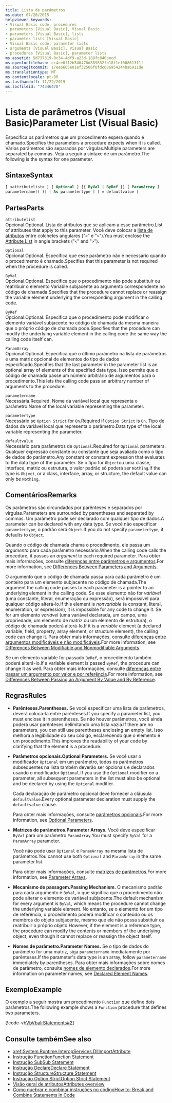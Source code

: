 ```yaml
---
title: Lista de parâmetros
ms.date: 07/20/2015
helpviewer_keywords:
- Visual Basic code, procedures
- parameters [Visual Basic], Visual Basic
- parameters [Visual Basic], lists
- parameter lists [Visual Basic]
- Visual Basic code, parameter lists
- arguments [Visual Basic], Visual Basic
- procedures [Visual Basic], parameter lists
ms.assetid: 5d737319-0c34-4df9-a23d-188fc840becd
ms.openlocfilehash: ec4ce0f12b540478d889832fb18f1ef008613f1f
ms.sourcegitcommit: 17ee6605e01ef32506f8fdc686954244ba6911de
ms.translationtype: MT
ms.contentlocale: pt-BR
ms.lasthandoff: 11/22/2019
ms.locfileid: "74346478"
---
```

# <a name="parameter-list-visual-basic"></a><span data-ttu-id="308d7-102">Lista de parâmetros (Visual Basic)</span><span class="sxs-lookup"><span data-stu-id="308d7-102">Parameter List (Visual Basic)</span></span>

<span data-ttu-id="308d7-103">Especifica os parâmetros que um procedimento espera quando é chamado.</span><span class="sxs-lookup"><span data-stu-id="308d7-103">Specifies the parameters a procedure expects when it is called.</span></span> <span data-ttu-id="308d7-104">Vários parâmetros são separados por vírgulas.</span><span class="sxs-lookup"><span data-stu-id="308d7-104">Multiple parameters are separated by commas.</span></span> <span data-ttu-id="308d7-105">Veja a seguir a sintaxe de um parâmetro.</span><span class="sxs-lookup"><span data-stu-id="308d7-105">The following is the syntax for one parameter.</span></span>

## <a name="syntax"></a><span data-ttu-id="308d7-106">Sintaxe</span><span class="sxs-lookup"><span data-stu-id="308d7-106">Syntax</span></span>

```vb
[ <attributelist> ] [ Optional ] [{ ByVal | ByRef }] [ ParamArray ]
parametername[( )] [ As parametertype ] [ = defaultvalue ]
```

## <a name="parts"></a><span data-ttu-id="308d7-107">Partes</span><span class="sxs-lookup"><span data-stu-id="308d7-107">Parts</span></span>

`attributelist`  
<span data-ttu-id="308d7-108">Opcional.</span><span class="sxs-lookup"><span data-stu-id="308d7-108">Optional.</span></span> <span data-ttu-id="308d7-109">Lista de atributos que se aplicam a esse parâmetro.</span><span class="sxs-lookup"><span data-stu-id="308d7-109">List of attributes that apply to this parameter.</span></span> <span data-ttu-id="308d7-110">Você deve colocar a [lista de atributos](../../../visual-basic/language-reference/statements/attribute-list.md) entre colchetes angulares ("`<`" e "`>`").</span><span class="sxs-lookup"><span data-stu-id="308d7-110">You must enclose the [Attribute List](../../../visual-basic/language-reference/statements/attribute-list.md) in angle brackets ("`<`" and "`>`").</span></span>

`Optional`  
<span data-ttu-id="308d7-111">Opcional.</span><span class="sxs-lookup"><span data-stu-id="308d7-111">Optional.</span></span> <span data-ttu-id="308d7-112">Especifica que esse parâmetro não é necessário quando o procedimento é chamado.</span><span class="sxs-lookup"><span data-stu-id="308d7-112">Specifies that this parameter is not required when the procedure is called.</span></span>

`ByVal`  
<span data-ttu-id="308d7-113">Opcional.</span><span class="sxs-lookup"><span data-stu-id="308d7-113">Optional.</span></span> <span data-ttu-id="308d7-114">Especifica que o procedimento não pode substituir ou reatribuir o elemento Variable subjacente ao argumento correspondente no código de chamada.</span><span class="sxs-lookup"><span data-stu-id="308d7-114">Specifies that the procedure cannot replace or reassign the variable element underlying the corresponding argument in the calling code.</span></span>

`ByRef`  
<span data-ttu-id="308d7-115">Opcional.</span><span class="sxs-lookup"><span data-stu-id="308d7-115">Optional.</span></span> <span data-ttu-id="308d7-116">Especifica que o procedimento pode modificar o elemento variável subjacente no código de chamada da mesma maneira que o próprio código de chamada pode.</span><span class="sxs-lookup"><span data-stu-id="308d7-116">Specifies that the procedure can modify the underlying variable element in the calling code the same way the calling code itself can.</span></span>

`ParamArray`  
<span data-ttu-id="308d7-117">Opcional.</span><span class="sxs-lookup"><span data-stu-id="308d7-117">Optional.</span></span> <span data-ttu-id="308d7-118">Especifica que o último parâmetro na lista de parâmetros é uma matriz opcional de elementos do tipo de dados especificado.</span><span class="sxs-lookup"><span data-stu-id="308d7-118">Specifies that the last parameter in the parameter list is an optional array of elements of the specified data type.</span></span> <span data-ttu-id="308d7-119">Isso permite que o código de chamada passe um número arbitrário de argumentos para o procedimento.</span><span class="sxs-lookup"><span data-stu-id="308d7-119">This lets the calling code pass an arbitrary number of arguments to the procedure.</span></span>

`parametername`  
<span data-ttu-id="308d7-120">Necessária.</span><span class="sxs-lookup"><span data-stu-id="308d7-120">Required.</span></span> <span data-ttu-id="308d7-121">Nome da variável local que representa o parâmetro.</span><span class="sxs-lookup"><span data-stu-id="308d7-121">Name of the local variable representing the parameter.</span></span>

`parametertype`  
<span data-ttu-id="308d7-122">Necessário se `Option Strict` for `On`.</span><span class="sxs-lookup"><span data-stu-id="308d7-122">Required if `Option Strict` is `On`.</span></span> <span data-ttu-id="308d7-123">Tipo de dados da variável local que representa o parâmetro.</span><span class="sxs-lookup"><span data-stu-id="308d7-123">Data type of the local variable representing the parameter.</span></span>

`defaultvalue`  
<span data-ttu-id="308d7-124">Necessário para parâmetros de `Optional`.</span><span class="sxs-lookup"><span data-stu-id="308d7-124">Required for `Optional` parameters.</span></span> <span data-ttu-id="308d7-125">Qualquer expressão constante ou constante que seja avaliada como o tipo de dados do parâmetro.</span><span class="sxs-lookup"><span data-stu-id="308d7-125">Any constant or constant expression that evaluates to the data type of the parameter.</span></span> <span data-ttu-id="308d7-126">Se o tipo for `Object`ou uma classe, interface, matriz ou estrutura, o valor padrão só poderá ser `Nothing`.</span><span class="sxs-lookup"><span data-stu-id="308d7-126">If the type is `Object`, or a class, interface, array, or structure, the default value can only be `Nothing`.</span></span>

## <a name="remarks"></a><span data-ttu-id="308d7-127">Comentários</span><span class="sxs-lookup"><span data-stu-id="308d7-127">Remarks</span></span>

<span data-ttu-id="308d7-128">Os parâmetros são circundados por parênteses e separados por vírgulas.</span><span class="sxs-lookup"><span data-stu-id="308d7-128">Parameters are surrounded by parentheses and separated by commas.</span></span> <span data-ttu-id="308d7-129">Um parâmetro pode ser declarado com qualquer tipo de dados.</span><span class="sxs-lookup"><span data-stu-id="308d7-129">A parameter can be declared with any data type.</span></span> <span data-ttu-id="308d7-130">Se você não especificar `parametertype`, o padrão será `Object`.</span><span class="sxs-lookup"><span data-stu-id="308d7-130">If you do not specify `parametertype`, it defaults to `Object`.</span></span>

<span data-ttu-id="308d7-131">Quando o código de chamada chama o procedimento, ele passa um *argumento* para cada parâmetro necessário.</span><span class="sxs-lookup"><span data-stu-id="308d7-131">When the calling code calls the procedure, it passes an *argument* to each required parameter.</span></span> <span data-ttu-id="308d7-132">Para obter mais informações, consulte [diferenças entre parâmetros e argumentos](../../../visual-basic/programming-guide/language-features/procedures/differences-between-parameters-and-arguments.md).</span><span class="sxs-lookup"><span data-stu-id="308d7-132">For more information, see [Differences Between Parameters and Arguments](../../../visual-basic/programming-guide/language-features/procedures/differences-between-parameters-and-arguments.md).</span></span>

<span data-ttu-id="308d7-133">O argumento que o código de chamada passa para cada parâmetro é um ponteiro para um elemento subjacente no código de chamada.</span><span class="sxs-lookup"><span data-stu-id="308d7-133">The argument the calling code passes to each parameter is a pointer to an underlying element in the calling code.</span></span> <span data-ttu-id="308d7-134">Se esse elemento não for *variável* (uma constante, literal, enumeração ou expressão), será impossível para qualquer código alterá-lo.</span><span class="sxs-lookup"><span data-stu-id="308d7-134">If this element is *nonvariable* (a constant, literal, enumeration, or expression), it is impossible for any code to change it.</span></span> <span data-ttu-id="308d7-135">Se for um elemento *variável* (uma variável declarada, um campo, uma propriedade, um elemento de matriz ou um elemento de estrutura), o código de chamada poderá alterá-lo.</span><span class="sxs-lookup"><span data-stu-id="308d7-135">If it is a *variable* element (a declared variable, field, property, array element, or structure element), the calling code can change it.</span></span> <span data-ttu-id="308d7-136">Para obter mais informações, consulte [diferenças entre argumentos modificáveis e não modificáveis](../../../visual-basic/programming-guide/language-features/procedures/differences-between-modifiable-and-nonmodifiable-arguments.md).</span><span class="sxs-lookup"><span data-stu-id="308d7-136">For more information, see [Differences Between Modifiable and Nonmodifiable Arguments](../../../visual-basic/programming-guide/language-features/procedures/differences-between-modifiable-and-nonmodifiable-arguments.md).</span></span>

<span data-ttu-id="308d7-137">Se um elemento variable for passado `ByRef`, o procedimento também poderá alterá-lo.</span><span class="sxs-lookup"><span data-stu-id="308d7-137">If a variable element is passed `ByRef`, the procedure can change it as well.</span></span> <span data-ttu-id="308d7-138">Para obter mais informações, consulte [diferenças entre passar um argumento por valor e por referência](../../../visual-basic/programming-guide/language-features/procedures/differences-between-passing-an-argument-by-value-and-by-reference.md).</span><span class="sxs-lookup"><span data-stu-id="308d7-138">For more information, see [Differences Between Passing an Argument By Value and By Reference](../../../visual-basic/programming-guide/language-features/procedures/differences-between-passing-an-argument-by-value-and-by-reference.md).</span></span>

## <a name="rules"></a><span data-ttu-id="308d7-139">Regras</span><span class="sxs-lookup"><span data-stu-id="308d7-139">Rules</span></span>

- <span data-ttu-id="308d7-140">**Parênteses.**</span><span class="sxs-lookup"><span data-stu-id="308d7-140">**Parentheses.**</span></span> <span data-ttu-id="308d7-141">Se você especificar uma lista de parâmetros, deverá colocá-la entre parênteses.</span><span class="sxs-lookup"><span data-stu-id="308d7-141">If you specify a parameter list, you must enclose it in parentheses.</span></span> <span data-ttu-id="308d7-142">Se não houver parâmetros, você ainda poderá usar parênteses delimitando uma lista vazia.</span><span class="sxs-lookup"><span data-stu-id="308d7-142">If there are no parameters, you can still use parentheses enclosing an empty list.</span></span> <span data-ttu-id="308d7-143">Isso melhora a legibilidade do seu código, esclarecendo que o elemento é um procedimento.</span><span class="sxs-lookup"><span data-stu-id="308d7-143">This improves the readability of your code by clarifying that the element is a procedure.</span></span>

- <span data-ttu-id="308d7-144">**Parâmetros opcionais.**</span><span class="sxs-lookup"><span data-stu-id="308d7-144">**Optional Parameters.**</span></span> <span data-ttu-id="308d7-145">Se você usar o modificador `Optional` em um parâmetro, todos os parâmetros subsequentes na lista também deverão ser opcionais e declarados usando o modificador `Optional`.</span><span class="sxs-lookup"><span data-stu-id="308d7-145">If you use the `Optional` modifier on a parameter, all subsequent parameters in the list must also be optional and be declared by using the `Optional` modifier.</span></span>

     <span data-ttu-id="308d7-146">Cada declaração de parâmetro opcional deve fornecer a cláusula `defaultvalue`.</span><span class="sxs-lookup"><span data-stu-id="308d7-146">Every optional parameter declaration must supply the `defaultvalue` clause.</span></span>

     <span data-ttu-id="308d7-147">Para obter mais informações, consulte [parâmetros opcionais](../../../visual-basic/programming-guide/language-features/procedures/optional-parameters.md).</span><span class="sxs-lookup"><span data-stu-id="308d7-147">For more information, see [Optional Parameters](../../../visual-basic/programming-guide/language-features/procedures/optional-parameters.md).</span></span>

- <span data-ttu-id="308d7-148">**Matrizes de parâmetros.**</span><span class="sxs-lookup"><span data-stu-id="308d7-148">**Parameter Arrays.**</span></span> <span data-ttu-id="308d7-149">Você deve especificar `ByVal` para um parâmetro `ParamArray`.</span><span class="sxs-lookup"><span data-stu-id="308d7-149">You must specify `ByVal` for a `ParamArray` parameter.</span></span>

     <span data-ttu-id="308d7-150">Você não pode usar `Optional` e `ParamArray` na mesma lista de parâmetros.</span><span class="sxs-lookup"><span data-stu-id="308d7-150">You cannot use both `Optional` and `ParamArray` in the same parameter list.</span></span>

     <span data-ttu-id="308d7-151">Para obter mais informações, consulte [matrizes de parâmetros](../../../visual-basic/programming-guide/language-features/procedures/parameter-arrays.md).</span><span class="sxs-lookup"><span data-stu-id="308d7-151">For more information, see [Parameter Arrays](../../../visual-basic/programming-guide/language-features/procedures/parameter-arrays.md).</span></span>

- <span data-ttu-id="308d7-152">**Mecanismo de passagem.**</span><span class="sxs-lookup"><span data-stu-id="308d7-152">**Passing Mechanism.**</span></span> <span data-ttu-id="308d7-153">O mecanismo padrão para cada argumento é `ByVal`, o que significa que o procedimento não pode alterar o elemento de variável subjacente.</span><span class="sxs-lookup"><span data-stu-id="308d7-153">The default mechanism for every argument is `ByVal`, which means the procedure cannot change the underlying variable element.</span></span> <span data-ttu-id="308d7-154">No entanto, se o elemento for um tipo de referência, o procedimento poderá modificar o conteúdo ou os membros do objeto subjacente, mesmo que ele não possa substituir ou reatribuir o próprio objeto.</span><span class="sxs-lookup"><span data-stu-id="308d7-154">However, if the element is a reference type, the procedure can modify the contents or members of the underlying object, even though it cannot replace or reassign the object itself.</span></span>

- <span data-ttu-id="308d7-155">**Nomes de parâmetro.**</span><span class="sxs-lookup"><span data-stu-id="308d7-155">**Parameter Names.**</span></span> <span data-ttu-id="308d7-156">Se o tipo de dados do parâmetro for uma matriz, siga `parametername` imediatamente por parênteses.</span><span class="sxs-lookup"><span data-stu-id="308d7-156">If the parameter's data type is an array, follow `parametername` immediately by parentheses.</span></span> <span data-ttu-id="308d7-157">Para obter mais informações sobre nomes de parâmetro, consulte [nomes de elemento declarados](../../../visual-basic/programming-guide/language-features/declared-elements/declared-element-names.md).</span><span class="sxs-lookup"><span data-stu-id="308d7-157">For more information on parameter names, see [Declared Element Names](../../../visual-basic/programming-guide/language-features/declared-elements/declared-element-names.md).</span></span>

## <a name="example"></a><span data-ttu-id="308d7-158">Exemplo</span><span class="sxs-lookup"><span data-stu-id="308d7-158">Example</span></span>

<span data-ttu-id="308d7-159">O exemplo a seguir mostra um procedimento `Function` que define dois parâmetros.</span><span class="sxs-lookup"><span data-stu-id="308d7-159">The following example shows a `Function` procedure that defines two parameters.</span></span>

[!code-vb[VbVbalrStatements#2](~/samples/snippets/visualbasic/VS_Snippets_VBCSharp/VbVbalrStatements/VB/Class1.vb#2)]

## <a name="see-also"></a><span data-ttu-id="308d7-160">Consulte também</span><span class="sxs-lookup"><span data-stu-id="308d7-160">See also</span></span>

- <xref:System.Runtime.InteropServices.DllImportAttribute>
- [<span data-ttu-id="308d7-161">Instrução Function</span><span class="sxs-lookup"><span data-stu-id="308d7-161">Function Statement</span></span>](../../../visual-basic/language-reference/statements/function-statement.md)
- [<span data-ttu-id="308d7-162">Instrução Sub</span><span class="sxs-lookup"><span data-stu-id="308d7-162">Sub Statement</span></span>](../../../visual-basic/language-reference/statements/sub-statement.md)
- [<span data-ttu-id="308d7-163">Instrução Declare</span><span class="sxs-lookup"><span data-stu-id="308d7-163">Declare Statement</span></span>](../../../visual-basic/language-reference/statements/declare-statement.md)
- [<span data-ttu-id="308d7-164">Instrução Structure</span><span class="sxs-lookup"><span data-stu-id="308d7-164">Structure Statement</span></span>](../../../visual-basic/language-reference/statements/structure-statement.md)
- [<span data-ttu-id="308d7-165">Instrução Option Strict</span><span class="sxs-lookup"><span data-stu-id="308d7-165">Option Strict Statement</span></span>](../../../visual-basic/language-reference/statements/option-strict-statement.md)
- [<span data-ttu-id="308d7-166">Visão geral de atributos</span><span class="sxs-lookup"><span data-stu-id="308d7-166">Attributes overview</span></span>](../../../visual-basic/programming-guide/concepts/attributes/index.md)
- [<span data-ttu-id="308d7-167">Como quebrar e combinar instruções no código</span><span class="sxs-lookup"><span data-stu-id="308d7-167">How to: Break and Combine Statements in Code</span></span>](../../../visual-basic/programming-guide/program-structure/how-to-break-and-combine-statements-in-code.md)

